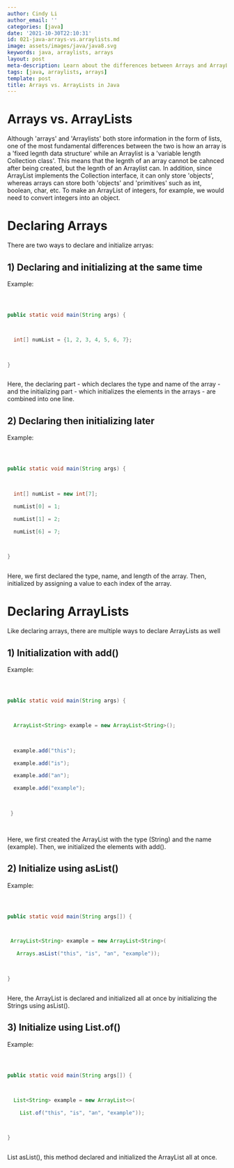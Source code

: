 ```yaml
---
author: Cindy Li
author_email: ''
categories: [java]
date: '2021-10-30T22:10:31'
id: 021-java-arrays-vs.arraylists.md
image: assets/images/java/java8.svg
keywords: java, arraylists, arrays
layout: post
meta-description: Learn about the differences between Arrays and ArrayLists in Java
tags: [java, arraylists, arrays]
template: post
title: Arrays vs. ArrayLists in Java
---
```






# Arrays vs. ArrayLists

Although 'arrays' and 'Arraylists' both store information in the form of lists, one of the most fundamental differences between the two is how an array is a 'fixed legnth data structure' while an Arraylist is a 'variable length Collection class'. This means that the legnth of an array cannot be cahnced after being created, but the legnth of an Arraylist can. In addition, since ArrayList implements the Collection interface, it can only store 'objects', whereas arrays can store both 'objects' and 'primitives' such as int, boolean, char, etc. To make an ArrayList of integers, for example, we would need to convert integers into an object. 





# Declaring Arrays

There are two ways to declare and initialize arryas:



  ## 1) Declaring and initializing at the same time

Example: 

```java



public static void main(String args) {



  int[] numList = {1, 2, 3, 4, 5, 6, 7};

  

}



```



Here, the declaring part - which declares the type and name of the array - and the initializing part - which initializes the elements in the arrays - are combined into one line. 



  ## 2) Declaring then initializing later

Example: 

```java



public static void main(String args) {

  

  int[] numList = new int[7];

  numList[0] = 1;

  numList[1] = 2;

  numList[6] = 7;

  

}



```



Here, we first declared the type, name, and length of the array. Then, initialized by assigning a value to each index of the array. 





# Declaring ArrayLists

Like declaring arrays, there are multiple ways to declare ArrayLists as well



## 1) Initialization with add()

Example: 

```java



public static void main(String args) {



  ArrayList<String> example = new ArrayList<String>();

  

  example.add("this");

  example.add("is");

  example.add("an");

  example.add("example");

 

 }

 

 ```

 Here, we first created the ArrayList with the type (String) and the name (example). Then, we initialized the elements with add().

 

 ## 2) Initialize using asList()

 Example: 

 ```java

 

 public static void main(String args[]) {

 

  ArrayList<String> example = new ArrayList<String>(

    Arrays.asList("this", "is", "an", "example"));

    

}



```

Here, the ArrayList is declared and initialized all at once by initializing the Strings using asList(). 



## 3) Initialize using List.of()

Example:

```java



public static void main(String args[]) {



  List<String> example = new ArrayList<>(

    List.of("this", "is", "an", "example"));

    

}



```

List asList(), this method declared and initialized the ArrayList all at once.
